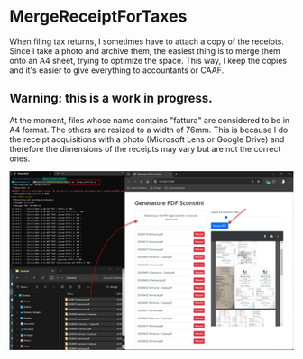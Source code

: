 # MergeReceiptForTaxes
When filing tax returns, I sometimes have to attach a copy of the receipts. Since I take a photo and archive them, the easiest thing is to merge them onto an A4 sheet, trying to optimize the space. This way, I keep the copies and it's easier to give everything to accountants or CAAF.

## Warning: this is a work in progress.
At the moment, files whose name contains "fattura" are considered to be in A4 format.
The others are resized to a width of 76mm.
This is because I do the receipt acquisitions with a photo (Microsoft Lens or Google Drive) and therefore the dimensions of the receipts may vary but are not the correct ones.


![Example](example.jpg)

